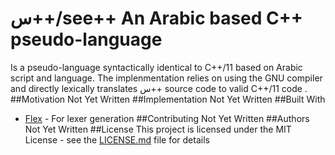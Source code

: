 # س++/see++ An Arabic based C++ pseudo-language
Is a pseudo-language syntactically identical to C++/11  based on Arabic script and language. The implenmentation relies on using the GNU compiler and directly lexically translates س++ source code to valid C++/11 code .
##Motivation
Not Yet Written
##Implementation
Not Yet Written
##Built With
* [Flex](https://github.com/westes/flex) - For lexer generation
##Contributing
Not Yet Written
##Authors
Not Yet Written
##License
This project is licensed under the MIT License - see the [LICENSE.md](LICENSE.md) file for details
